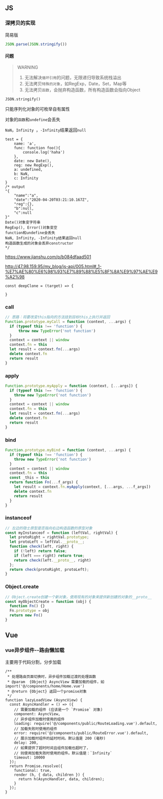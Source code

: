 ## JS

### 深拷贝的实现

简易版

```javascript
JSON.parse(JSON.stringify())
```

#### 问题

> WARNING
>
> 1. 无法解决`循环引用`的问题，无限递归导致系统栈溢出
> 2. 无法拷贝`特殊的对象`，如RegExp，Date，Set，Map等
> 3. 无法拷贝`函数`，会抛弃构造函数，所有构造函数会指向Object

`JSON.stringify()`

只能序列化对象的可枚举自有属性

对象的`函数`和`undefine`会丢失

`NaN`，`Infinity `，`-Infinity`结果返回`null`

```
test = {
	name: 'a',
	func: function foo(){
		console.log('haha')
	},
	date: new Date(),
	reg: new RegExp(),
	a: undefined,
	b: NaN,
	c: Infinity
}
/* output
"{
    "name":"a",
    "date":"2020-04-20T03:21:10.167Z",
    "reg":{},
    "b":null,
    "c":null
}"
Date()对象变字符串
RegExp(), Error()对象变空
function和undefine会丢失
NaN, Infinity, -Infinity结果返回null
构造函数生成的对象会丢弃constructor
*/
```

https://www.jianshu.com/p/b084dfaad501

http://47.98.159.95/my_blog/js-api/005.html#_1-%E7%AE%80%E6%98%93%E7%89%88%E5%8F%8A%E9%97%AE%E9%A2%98

```
const deepClone = (target) => {

}
```



### call

```javascript
// 思路：将要改变this指向的方法挂到目标this上执行并返回
Function.prototype.myCall = function (context, ...args) {
  if (typeof this !== 'function') {
      throw new TypeError('not function')
  }
  context = context || window
  context.fn = this
  let result = context.fn(...args) 
  delete context.fn
  return result
}
```

### apply

```javascript
Function.prototype.myApply = function (context, [...args]) {
  if (typeof this !== 'function') {
    throw new TypeError('not function')
  }
  context = context || window
  context.fn = this
  let result = context.fn(...args)
  delete context.fn
  return result
}
```

### bind

```javascript
Function.prototype.myBind = function (context, ...args) {
  if (typeof this !== 'function') {
    throw new TypeError('not function')
  }
  context = context || window
  context.fn = this
  const _this = this
  return function Fn(...f_args) {
    let result = context.fn.myApply(context, [...args, ...f_args])
    delete context.fn
    return result
  }
}
```

### instanceof

```javascript
// 左边的隐士原型是否指向右边构造函数的原型对象
const myInstanceof = function (leftVal, rightVal) {
  let protoRight = rightVal.prototype;
  let protoLeft = leftVal.__proto__;
  function check(left, right) {
    if (!left) return false;
    if (left === right) return true;
    return check(left.__proto__, right)
  };
  return check(protoRight, protoLeft);
}
```

### Object.create

```javascript
// Object.create创建一个新对象，使用现有的对象来提供新创建的对象的__proto__
const myObjectCreate = function (obj) {
  function Fn() {}
  Fn.prototype = obj
  return new Fn()
}
```



## Vue

### vue异步组件--路由懒加载

主要用于代码分割，分步加载

```
/**
 * 处理路由页面切换时，异步组件加载过渡的处理函数
 * @param  {Object} AsyncView 需要加载的组件，如 import('@/components/home/Home.vue')
 * @return {Object} 返回一个promise对象
 */
function lazyLoadView (AsyncView) {
  const AsyncHandler = () => ({
    // 需要加载的组件 (应该是一个 `Promise` 对象)
    component: AsyncView,
    // 异步组件加载时使用的组件
    loading: require('@/components/public/RouteLoading.vue').default,
    // 加载失败时使用的组件
    error: require('@/components/public/RouteError.vue').default,
    // 展示加载时组件的延时时间。默认值是 200 (毫秒)
    delay: 200,
    // 如果提供了超时时间且组件加载也超时了，
    // 则使用加载失败时使用的组件。默认值是：`Infinity`
    timeout: 10000
  });
  return Promise.resolve({
    functional: true,
    render (h, { data, children }) {
      return h(AsyncHandler, data, children);
    }
  });
}

```

